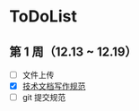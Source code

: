 # ToDoList

## 第 1 周（12.13 ~ 12.19）

- [ ] 文件上传
- [x] [技术文档写作规范](https://hongbusi.github.io/frontend-document/style-guide)
- [ ] git 提交规范
